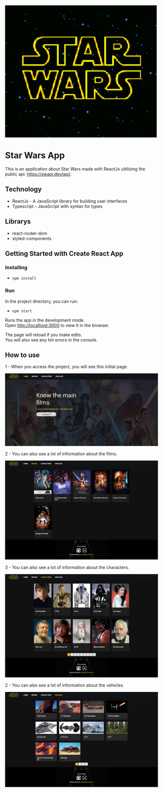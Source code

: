 ![Logo of the project](https://github.com/eduardorocham/star-wars-app/blob/main/src/assets/readme/star-wars-logo-gif.gif)

# Star Wars App

This is an application about Star Wars made with ReactJs ultilizing the public api: https://swapi.dev/api/.

## Technology
* ReactJs - A JavaScript library for building user interfaces
* Typescript - JavaScript with syntax for types

## Librarys
* react-router-dom
* styled-components

## Getting Started with Create React App

### Installing

* `npm install`

### Run

In the project directory, you can run:

* `npm start`

Runs the app in the development mode.\
Open [http://localhost:3000](http://localhost:3000) to view it in the browser.

The page will reload if you make edits.\
You will also see any lint errors in the console.

## How to use
1 - When you access the project, you will see this initial page.

![Homepage](https://github.com/eduardorocham/star-wars-app/blob/main/src/assets/readme/homepage.png)

2 - You can also see a lot of information about the films.

![filmspage](https://github.com/eduardorocham/star-wars-app/blob/main/src/assets/readme/filmspage.png)

3 - You can also see a lot of information about the characters.

![characterspage](https://github.com/eduardorocham/star-wars-app/blob/main/src/assets/readme/characterspage.png)

2 - You can also see a lot of information about the vehicles.

![vehiclespage](https://github.com/eduardorocham/star-wars-app/blob/main/src/assets/readme/vehiclespage.png)
